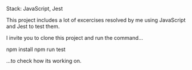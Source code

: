 Stack: JavaScript, Jest

This project includes a lot of excercises resolved by me using JavaScript and Jest to test them.

I invite you to clone this project and run the command...

npm install
npm run test

...to check how its working on. 
